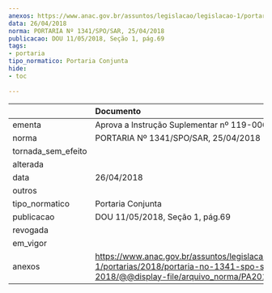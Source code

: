 ```yaml
---
anexos: https://www.anac.gov.br/assuntos/legislacao/legislacao-1/portarias/2018/portaria-no-1341-spo-sar-26-04-2018/@@display-file/arquivo_norma/PA2018-1341.pdf
data: 26/04/2018
norma: PORTARIA Nº 1341/SPO/SAR, 25/04/2018
publicacao: DOU 11/05/2018, Seção 1, pág.69
tags:
- portaria
tipo_normatico: Portaria Conjunta
hide: 
- toc 
 
---
```


|                    | Documento                                                                                                                                                |
|:-------------------|:---------------------------------------------------------------------------------------------------------------------------------------------------------|
| ementa             | Aprova a Instrução Suplementar nº 119-006, Revisão A.                                                                                                    |
| norma              | PORTARIA Nº 1341/SPO/SAR, 25/04/2018                                                                                                                     |
| tornada_sem_efeito |                                                                                                                                                          |
| alterada           |                                                                                                                                                          |
| data               | 26/04/2018                                                                                                                                               |
| outros             |                                                                                                                                                          |
| tipo_normatico     | Portaria Conjunta                                                                                                                                        |
| publicacao         | DOU 11/05/2018, Seção 1, pág.69                                                                                                                          |
| revogada           |                                                                                                                                                          |
| em_vigor           |                                                                                                                                                          |
| anexos             | https://www.anac.gov.br/assuntos/legislacao/legislacao-1/portarias/2018/portaria-no-1341-spo-sar-26-04-2018/@@display-file/arquivo_norma/PA2018-1341.pdf |